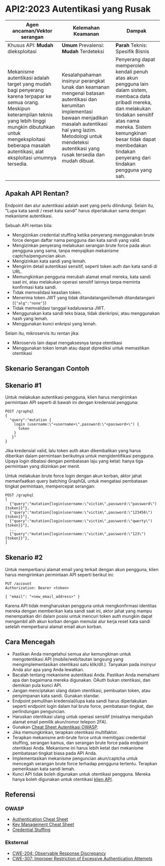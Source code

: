 # API2:2023 Autentikasi yang Rusak  

| Agen ancaman/Vektor serangan | Kelemahan Keamanan | Dampak |
| - | - | - |
| Khusus API: **Mudah** dieksploitasi | **Umum** Prevalensi: **Mudah** Terdeteksi | **Parah** Teknis: Spesifik Bisnis |
| Mekanisme autentikasi adalah target yang mudah bagi penyerang karena terpapar ke semua orang. Meskipun keterampilan teknis yang lebih tinggi mungkin dibutuhkan untuk mengeksploitasi beberapa masalah autentikasi, alat eksploitasi umumnya tersedia. | Kesalahpahaman insinyur perangkat lunak dan keamanan mengenai batasan autentikasi dan kerumitan implementasi bawaan menjadikan masalah autentikasi hal yang lazim. Metodologi untuk mendeteksi autentikasi yang rusak tersedia dan mudah dibuat. | Penyerang dapat memperoleh kendali penuh atas akun pengguna lain dalam sistem, membaca data pribadi mereka, dan melakukan tindakan sensitif atas nama mereka. Sistem kemungkinan besar tidak dapat membedakan tindakan penyerang dari tindakan pengguna yang sah. |

## Apakah API Rentan? 

Endpoint dan alur autentikasi adalah aset yang perlu dilindungi. Selain itu, "Lupa kata sandi / reset kata sandi" harus diperlakukan sama dengan mekanisme autentikasi.

Sebuah API rentan bila:

* Mengizinkan credential stuffing ketika penyerang menggunakan brute force dengan daftar nama pengguna dan kata sandi yang valid. 
* Mengizinkan penyerang melakukan serangan brute force pada akun pengguna yang sama, tanpa menyajikan mekanisme captcha/penguncian akun.
* Mengizinkan kata sandi yang lemah. 
* Mengirim detail autentikasi sensitif, seperti token auth dan kata sandi di URL.
* Memungkinkan pengguna merubah alamat email mereka, kata sandi saat ini, atau melakukan operasi sensitif lainnya tanpa meminta konfirmasi kata sandi.
* Tidak memvalidasi keaslian token.  
* Menerima token JWT yang tidak ditandatangani/lemah ditandatangani (`{"alg":"none"}`)
* Tidak memvalidasi tanggal kadaluwarsa JWT. 
* Menggunakan kata sandi teks biasa, tidak dienkripsi, atau menggunakan hash yang lemah.
* Menggunakan kunci enkripsi yang lemah.

Selain itu, mikroservis itu rentan jika:

* Mikroservis lain dapat mengaksesnya tanpa otentikasi
* Menggunakan token lemah atau dapat diprediksi untuk memastikan otentikasi

## Skenario Serangan Contoh

## Skenario #1

Untuk melakukan autentikasi pengguna, klien harus mengirimkan permintaan API seperti di bawah ini dengan kredensial pengguna:

```
POST /graphql
{
  "query":"mutation {
    login (username:\"<username>\",password:\"<password>\") {
      token
    }
   }"
}
```

Jika kredensial valid, lalu token auth akan dikembalikan yang harus diberikan dalam permintaan berikutnya untuk mengidentifikasi pengguna. Upaya login dibatasi dengan pembatasan laju yang ketat: hanya tiga permintaan yang diizinkan per menit. 

Untuk melakukan brute force login dengan akun korban, aktor jahat memanfaatkan query batching GraphQL untuk mengatasi pembatasan tingkat permintaan, mempercepat serangan:

```
POST /graphql
[
  {"query":"mutation{login(username:\"victim\",password:\"password\"){token}}"},
  {"query":"mutation{login(username:\"victim\",password:\"123456\"){token}}"},
  {"query":"mutation{login(username:\"victim\",password:\"qwerty\"){token}}"},
  ...
  {"query":"mutation{login(username:\"victim\",password:\"123\"){token}}"}, 
]
```

## Skenario #2

Untuk memperbarui alamat email yang terkait dengan akun pengguna, klien harus mengirimkan permintaan API seperti berikut ini:

```
PUT /account
Authorization: Bearer <token>

{ "email": "<new_email_address>" }
```

Karena API tidak mengharuskan pengguna untuk mengkonfirmasi identitas mereka dengan memberikan kata sandi saat ini, aktor jahat yang mampu menempatkan diri dalam posisi untuk mencuri token auth mungkin dapat mengambil alih akun korban dengan memulai alur kerja reset kata sandi setelah memperbarui alamat email akun korban.

## Cara Mencegah

* Pastikan Anda mengetahui semua alur kemungkinan untuk mengotentikasi API (mobile/web/tautan langsung yang mengimplementasikan otentikasi satu klik/dll.). Tanyakan pada insinyur Anda alur apa yang Anda lewatkan.
* Bacalah tentang mekanisme autentikasi Anda. Pastikan Anda memahami apa dan bagaimana mereka digunakan. OAuth bukan otentikasi, dan demikian pula kunci API. 
* Jangan menciptakan ulang dalam otentikasi, pembuatan token, atau penyimpanan kata sandi. Gunakan standar.
* Endpoint pemulihan kredensial/lupa kata sandi harus diperlakukan seperti endpoint login dalam hal brute force, pembatasan tingkat, dan perlindungan penguncian.
* Haruskan otentikasi ulang untuk operasi sensitif (misalnya mengubah alamat email pemilik akun/nomor telepon 2FA). 
* Gunakan [Cheat Sheet Autentikasi OWASP][1].  
* Jika memungkinkan, terapkan otentikasi multifaktor.
* Terapkan mekanisme anti-brute force untuk memitigasi credential stuffing, serangan kamus, dan serangan brute force pada endpoint otentikasi Anda. Mekanisme ini harus lebih ketat dari mekanisme pembatasan tingkat biasa pada API Anda.  
* Implementasikan mekanisme penguncian akun/captcha untuk mencegah serangan brute force terhadap pengguna tertentu. Terapkan pemeriksaan kata sandi lemah.  
* Kunci API tidak boleh digunakan untuk otentikasi pengguna. Mereka hanya boleh digunakan untuk otentikasi [klien API][2].

## Referensi 

### OWASP

* [Authentication Cheat Sheet][1]
* [Key Management Cheat Sheet][4]
* [Credential Stuffing][5]

### Eksternal

* [CWE-204: Observable Response Discrepancy][6]
* [CWE-307: Improper Restriction of Excessive Authentication Attempts][7]

[1]: https://cheatsheetseries.owasp.org/cheatsheets/Authentication_Cheat_Sheet.html
[2]: https://owasp.org/www-project-web-security-testing-guide/latest/4-Web_Application_Security_Testing/04-Authentication_Testing/03-Testing_for_Weak_Lock_Out_Mechanism(OTG-AUTHN-003)
[3]: https://cloud.google.com/endpoints/docs/openapi/when-why-api-key
[4]: https://cheatsheetseries.owasp.org/cheatsheets/Key_Management_Cheat_Sheet.html
[5]: https://owasp.org/www-community/attacks/Credential_stuffing
[6]: https://cwe.mitre.org/data/definitions/204.html
[7]: https://cwe.mitre.org/data/definitions/307.html

